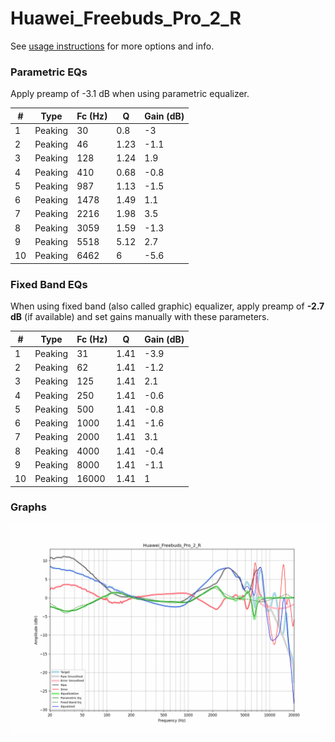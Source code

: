 # Huawei_Freebuds_Pro_2_R
See [usage instructions](https://github.com/jaakkopasanen/AutoEq#usage) for more options and info.

### Parametric EQs
Apply preamp of -3.1 dB when using parametric equalizer.

|   # | Type    |   Fc (Hz) |    Q |   Gain (dB) |
|-----|---------|-----------|------|-------------|
|   1 | Peaking |        30 | 0.8  |        -3   |
|   2 | Peaking |        46 | 1.23 |        -1.1 |
|   3 | Peaking |       128 | 1.24 |         1.9 |
|   4 | Peaking |       410 | 0.68 |        -0.8 |
|   5 | Peaking |       987 | 1.13 |        -1.5 |
|   6 | Peaking |      1478 | 1.49 |         1.1 |
|   7 | Peaking |      2216 | 1.98 |         3.5 |
|   8 | Peaking |      3059 | 1.59 |        -1.3 |
|   9 | Peaking |      5518 | 5.12 |         2.7 |
|  10 | Peaking |      6462 | 6    |        -5.6 |

### Fixed Band EQs
When using fixed band (also called graphic) equalizer, apply preamp of **-2.7 dB** (if available) and set gains manually with these parameters.

|   # | Type    |   Fc (Hz) |    Q |   Gain (dB) |
|-----|---------|-----------|------|-------------|
|   1 | Peaking |        31 | 1.41 |        -3.9 |
|   2 | Peaking |        62 | 1.41 |        -1.2 |
|   3 | Peaking |       125 | 1.41 |         2.1 |
|   4 | Peaking |       250 | 1.41 |        -0.6 |
|   5 | Peaking |       500 | 1.41 |        -0.8 |
|   6 | Peaking |      1000 | 1.41 |        -1.6 |
|   7 | Peaking |      2000 | 1.41 |         3.1 |
|   8 | Peaking |      4000 | 1.41 |        -0.4 |
|   9 | Peaking |      8000 | 1.41 |        -1.1 |
|  10 | Peaking |     16000 | 1.41 |         1   |

### Graphs
![](./Huawei_Freebuds_Pro_2_R.png)
